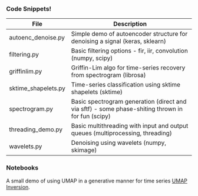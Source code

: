 ### Code Snippets! 

| File  | Description |
| ------------- | ------------- |
| autoenc_denoise.py  | Simple demo of autoencoder structure for denoising a signal (keras, sklearn) |
| filtering.py  | Basic filtering options - fir, iir, convolution (numpy, scipy)  |
| griffinlim.py  | Griffin-Lim algo for time-series recovery from spectrogram (librosa)  |
| sktime_shapelets.py  | Time-series classification using sktime shapelets (sktime)  |
| spectrogram.py  | Basic spectrogram generation (direct and via sftf) - some phase-shiting thrown in for fun (scipy)  |
| threading_demo.py  | Basic multithreading with input and output queues (multiprocessing, threading)  |
| wavelets.py  | Denoising using wavelets (numpy, skimage)  |

### Notebooks

A small demo of using UMAP in a generative manner for time series [UMAP Inversion](/Python/umap_inv.ipynb).
